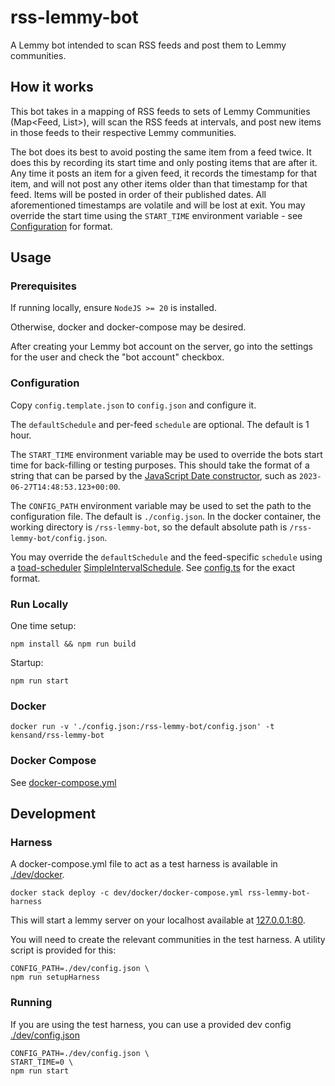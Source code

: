 # rss-lemmy-bot

A Lemmy bot intended to scan RSS feeds and post them to Lemmy communities.

## How it works

This bot takes in a mapping of RSS feeds to sets of Lemmy Communities (Map<Feed, List<Community>>), will scan the RSS feeds at intervals, and post new items in those feeds to their respective Lemmy communities.

The bot does its best to avoid posting the same item from a feed twice. It does this by recording its start time and only posting items that are after it. Any time it posts an item for a given feed, it records the timestamp for that item, and will not post any other items older than that timestamp for that feed. Items will be posted in order of their published dates. All aforementioned timestamps are volatile and will be lost at exit. You may override the start time using the `START_TIME` environment variable - see [Configuration](#configuration) for format.

## Usage

### Prerequisites

If running locally, ensure `NodeJS >= 20` is installed.

Otherwise, docker and docker-compose may be desired.

After creating your Lemmy bot account on the server, go into the settings for the user and check
the "bot account" checkbox.

### Configuration

Copy `config.template.json` to `config.json` and configure it.

The `defaultSchedule` and per-feed `schedule` are optional. The default is 1 hour.

The `START_TIME` environment variable may be used to override the bots start time for back-filling or testing purposes. This should take the format of a string that can be parsed by the [JavaScript Date constructor](https://developer.mozilla.org/en-US/docs/Web/JavaScript/Reference/Global_Objects/Date), such as `2023-06-27T14:48:53.123+00:00`.

The `CONFIG_PATH` environment variable may be used to set the path to the configuration file. The default is `./config.json`. In the docker container, the working directory is `/rss-lemmy-bot`, so the default absolute path is `/rss-lemmy-bot/config.json`.

You may override the `defaultSchedule` and the feed-specific `schedule` using a [toad-scheduler](https://github.com/kibertoad/toad-scheduler/tree/main) [SimpleIntervalSchedule](https://github.com/kibertoad/toad-scheduler/blob/main/lib/engines/simple-interval/SimpleIntervalSchedule.ts). See [config.ts](./lib/config.ts) for the exact format.

### Run Locally

One time setup:

```shell
npm install && npm run build
```

Startup:

```shell
npm run start
```

### Docker

```shell
docker run -v './config.json:/rss-lemmy-bot/config.json' -t kensand/rss-lemmy-bot
```

### Docker Compose

See [docker-compose.yml](./docker-compose.yml)

## Development

### Harness

A docker-compose.yml file to act as a test harness is available in [./dev/docker](./dev/docker).

```shell
docker stack deploy -c dev/docker/docker-compose.yml rss-lemmy-bot-harness
```

This will start a lemmy server on your localhost available at [127.0.0.1:80](127.0.0.1:80).

You will need to create the relevant communities in the test harness. A utility script is provided for this:
```shell
CONFIG_PATH=./dev/config.json \
npm run setupHarness
```

### Running

If you are using the test harness, you can use a provided dev config [./dev/config.json](./dev/config.json)

```shell
CONFIG_PATH=./dev/config.json \
START_TIME=0 \
npm run start
```




